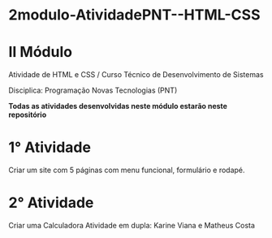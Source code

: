 # 2modulo-AtividadePNT--HTML-CSS

# II Módulo

Atividade de HTML e CSS / Curso Técnico de Desenvolvimento de Sistemas

Disciplica: Programação Novas Tecnologias (PNT)

**Todas as atividades desenvolvidas neste módulo estarão neste repositório**

# 1° Atividade
Criar um site com 5 páginas com menu funcional, formulário e rodapé.

# 2° Atividade 
Criar uma Calculadora
Atividade em dupla: 
Karine Viana e 
Matheus Costa 

